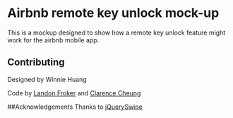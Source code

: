 # Airbnb remote key unlock mock-up

This is a mockup designed to show how a remote key unlock feature might work for the airbnb mobile app.


## Contributing
Designed by Winnie Huang

Code by [Landon Froker](https://github.com/langdonf/) and [Clarence Cheung](https://github.com/kleranscoding)

##Acknowledgements 
Thanks to [jQuerySwipe](https://github.com/mattbryson/TouchSwipe-Jquery-Plugin)
